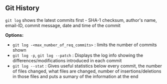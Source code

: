 ## Git History
`git log` shows the latest commits first - SHA-1 checksum, author's name, email-ID, commit message, date and  time of the commit

**Options:**
- `git log -<max_number_of_req_commits>` : limits the number of commits shown
- `git log -p`, `git log --patch` : Displays the log info showing the differences/modifications introduced in each commit
- `git log --stat` : Gives useful statistics below every commit, the number of files changed, what files are changed, number of insertions/deletions in those files and puts a sumary of the information at the end


